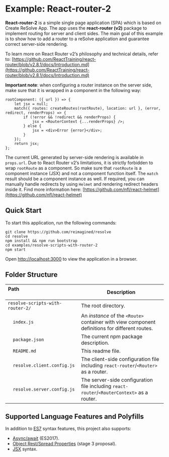 # Example: React-router-2
**React-router-2** is a simple single page application (SPA) which is based on Create ReSolve App. The app uses the **react-router (v2)** package to implement routing for server and client sides. The main goal of this example is to show how to add a router to a reSolve application and guarantee correct server-side rendering.

To learn more on React Router v2’s philosophy and technical details, refer to: [https://github.com/ReactTraining/react-router/blob/v2.8.1/docs/Introduction.md](https://github.com/ReactTraining/react-router/blob/v2.8.1/docs/Introduction.md)

**Important note**: when configuring a router instance on the server side, make sure that it is wrapped in a component in the following way:
```
rootComponent: ({ url }) => {
    let jsx = null;
    match({ routes: createRoutes(rootRoute), location: url }, (error, redirect, renderProps) => {
        if (!error && !redirect && renderProps) {
            jsx = <RouterContext {...renderProps} />;
        } else {
            jsx = <div>Error {error}</div>;
        }
    });
    return jsx;
};
```

The current URL generated by server-side rendering is available in `props.url`. Due to React Router v2’s limitations, it is strictly forbidden to wrap `rootRoute` as a component. So make sure that `rootRoute` is a component instance (JSX) and not a component function itself. The `match` result should be a component instance as well.
If required, you can manually handle redirects by using `Helmet` and rendering redirect headers inside it. Find more information here: [https://github.com/nfl/react-helmet](https://github.com/nfl/react-helmet)

## Quick Start

To start this application, run the following commands:
```
git clone https://github.com/reimagined/resolve
cd resolve
npm install && npm run bootstrap
cd examples/resolve-scripts-with-router-2
npm start

```
Open [http://localhost:3000](http://localhost:3000) to view the application in a browser.

## Folder Structure

| ​Path ​ ​ ​ ​ ​ ​ ​ ​ ​ ​ ​ ​ ​ ​ ​ ​ ​ ​ ​ ​​ ​ ​ ​ ​ ​​ ​ ​ ​ ​| Description                                                                              |
| ---------------------------------| ---------------------------------------------------------------------------------------- |
| `resolve-scripts-with-router-2/` | The root directory.                                               |
| `​ ​ ​index.js                    ` | An *instance* of the `<Route>` container with view component definitions for different routes.  |
| `​ ​ package.json                ` | The current npm package description.                                                       |
| `​ ​ README.md                   ` | This readme file.                                                                         |
| `​ ​ resolve.client.config.js    ` | The client-side configuration file including `react-router`/`<Router>` as a router.             |
| `​ ​ resolve.server.config.js    ` | The server-side configuration file including `react-router`/`<RouterContext>` as a router.      |

## Supported Language Features and Polyfills

In addition to [ES7](http://2ality.com/2016/01/ecmascript-2016.html) syntax features, this project also supports:

* [Async/await](https://github.com/tc39/ecmascript-asyncawait) (ES2017).
* [Object Rest/Spread Properties](https://github.com/sebmarkbage/ecmascript-rest-spread) (stage 3 proposal).
* [JSX](https://facebook.github.io/react/docs/introducing-jsx.html) syntax.
